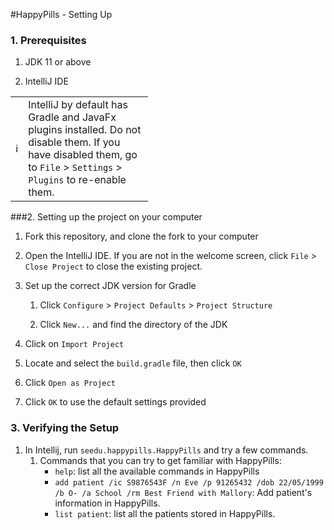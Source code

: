 #HappyPills - Setting Up

### 1. Prerequisites
 
1.  JDK 11 or above
 
2.  IntelliJ IDE
 <table>
   <col width="20">
   <col width="200">
  <tr>
    <td><span> &#8505; </span></td>
    <td>IntelliJ by default has Gradle and JavaFx plugins installed. Do not disable them. 
    If you have disabled them, go to <code>File</code> > <code>Settings</code> > 
    <code>Plugins</code> to re-enable them.</td>
  </tr>
 </table>
 
###2. Setting up the project on your computer
1.  Fork this repository, and clone the fork to your computer
 
2.  Open the IntelliJ IDE. If you are not in the welcome screen, click `File` &gt; `Close Project` to close the existing project.
 
3.  Set up the correct JDK version for Gradle
 
    1.  Click `Configure` &gt; `Project Defaults` &gt; `Project Structure`
 
    2.  Click `New...` and find the directory of the JDK
 
4.  Click on `Import Project`
 
5.  Locate and select the `build.gradle` file, then click `OK`
 
6.  Click `Open as Project`
 
7.  Click `OK` to use the default settings provided
 
### 3. Verifying the Setup
1.  In Intellij, run `seedu.happypills.HappyPills` and try a few commands.
    1. Commands that you can try to get familiar with HappyPills:
        - `help`: list all the available commands in HappyPills
        - `add patient /ic S9876543F /n Eve /p 91265432 /dob 22/05/1999 /b O- /a School /rm Best Friend with Mallory`:
        Add patient's information in HappyPills.
        - `list patient`: list all the patients stored in HappyPills.

 